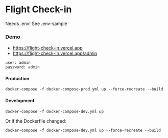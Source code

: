 # Flight Check-in

Needs .env! See .env-sample

### Demo

* https://flight-check-in.vercel.app
* https://flight-check-in.vercel.app/admin

```
user: admin
password: admin
```

#### Production

```
docker-compose -f docker-compose-prod.yml up --force-recreate --build
```

#### Development

```
docker-compose -f docker-compose-dev.yml up
```

Or if the Dockerfile changed:

```
docker-compose -f docker-compose-dev.yml up --force-recreate --build
```



